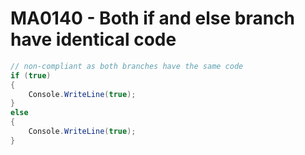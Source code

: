 # MA0140 - Both if and else branch have identical code

````c#
// non-compliant as both branches have the same code
if (true)
{
    Console.WriteLine(true);    
}
else
{
    Console.WriteLine(true);
}
````
